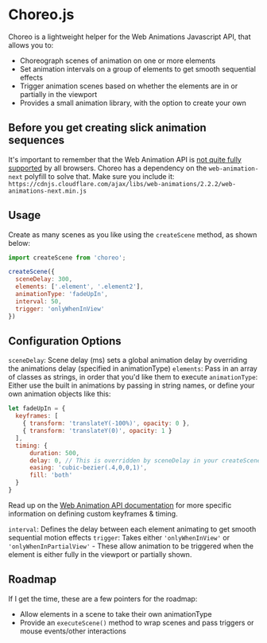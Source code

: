 # Choreo.js

Choreo is a lightweight helper for the Web Animations Javascript API, that allows you to:
  * Choreograph scenes of animation on one or more elements
  * Set animation intervals on a group of elements to get smooth sequential effects
  * Trigger animation scenes based on whether the elements are in or partially in the viewport
  * Provides a small animation library, with the option to create your own

## Before you get creating slick animation sequences
It's important to remember that the Web Animation API is [not quite fully supported](http://caniuse.com/#feat=web-animation) by all browsers.
Choreo has a dependency on the `web-animation-next` polyfill to solve that. Make sure you include it:
`https://cdnjs.cloudflare.com/ajax/libs/web-animations/2.2.2/web-animations-next.min.js`

## Usage
Create as many scenes as you like using the `createScene` method, as shown below:
```js
import createScene from 'choreo';

createScene({
  sceneDelay: 300,                          
  elements: ['.element', '.element2'],     
  animationType: 'fadeUpIn',               
  interval: 50,                            
  trigger: 'onlyWhenInView'                                                  
})
```
## Configuration Options
`sceneDelay`: Scene delay (ms) sets a global animation delay by overriding the animations delay (specified in animationType)
`elements`: Pass in an array of classes as strings, in order that you'd like them to execute
`animationType`: Either use the built in animations by passing in string names, or define your own animation objects like this:
```js
let fadeUpIn = {
  keyframes: [
    { transform: 'translateY(-100%)', opacity: 0 },
    { transform: 'translateY(0)', opacity: 1 }
  ],
  timing: {
      duration: 500,
      delay: 0, // This is overridden by sceneDelay in your createScene object
      easing: 'cubic-bezier(.4,0,0,1)',
      fill: 'both'
  }
}
```
Read up on the [Web Animation API documentation](https://developer.mozilla.org/en/docs/Web/API/Animation) for more specific information on defining custom keyframes & timing.


`interval`: Defines the delay between each element animating to get smooth sequential motion effects
`trigger`: Takes either `'onlyWhenInView'` or `'onlyWhenInPartialView'` - These allow animation to be triggered when the element is either fully in the viewport or partially shown.

## Roadmap
If I get the time, these are a few pointers for the roadmap:
  * Allow elements in a scene to take their own animationType
  * Provide an `executeScene()` method to wrap scenes and pass triggers or mouse events/other interactions
